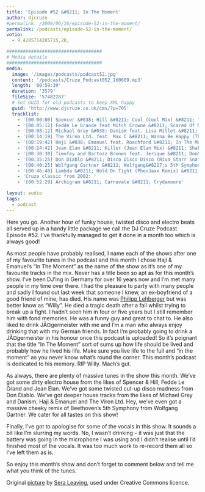 ```yaml
---
title: 'Episode #52 &#8211; In The Moment'
author: djcruze
#permalink: /2009/06/16/episode-52-in-the-moment/
permalink: /podcasts/episode-52-in-the-moment/
votio:
  - 9.4285714285715,28,

###################################
# Media details
###################################
media:
  image: '/images/podcasts/podcast52.jpg'
  content: '/podcasts/Cruze_Podcast052_160609.mp3'
  length: '00:59:39'
  duration: '3579'
  fileSize: '57482287'
  # Set GUID for old podcasts to keep XML happy
  guid: 'http://www.djcruze.co.uk/cms/?p=705'
  tracklist:
    - '[00:00:00] Spencer &#038; Hill &#8211; Cool (Cool Mix) &#8211; Tiger Records'
    - '[00:05:12] Fedde Le Grande feat Mitch Crowne &#8211; Scared Of Me (Extended Mix) &#8211; Flamingo Recordings'
    - '[00:08:12] Michael Gray &#038; Danism feat. Lisa Millet &#8211; Say Yes (Original Mix) &#8211; Defected'
    - '[00:14:19] The Viron Ltd. feat. Max C &#8211; Wanna Be Happy (Thomas Gold Remix) &#8211; Milk &#038; Sugar'
    - '[00:19:42] Haji &#038; Emanuel feat. Roachford &#8211; In The Moment (DBN Remix) &#8211; Big Love'
    - '[00:24:42] Jean Elan &#8211; Killer (Jean Elan Mix) &#8211; Shake Me Please!'
    - '[00:30:38] Timofey and Bartosz Brenes feat. Jerique &#8211; Don&#8217;t You Know (Club Mix) &#8211; Vector Records'
    - '[00:35:25] Don Diablo &#8211; Disco Disco Disco (Riva Starr Snatch Remix) &#8211; Sellout Sessions'
    - '[00:40:25] Wolfgang Gartner &#8211; Wolfgang&#8217;s 5th Symphony (Original Mix) &#8211; Kindergarten'
    - '[00:46:40] Lambda &#8211; Hold On Tight (PhonJaxx Remix) &#8211; Black Plastic'
    - 'Cruze classic from 2002: '
    - '[00:52:29] Archigram &#8211; Carnavale &#8211; Crydamoure'

layout: audio
tags:
  - podcast
---
```


Here you go. Another hour of funky house, twisted disco and electro beats all served up in a handy little package we call the DJ Cruze Podcast Episode #52. I&#8217;ve thankfully managed to get it done in a month too which is always good!

As most people have probably realised, I name each of the shows after one of my favourite tunes in the podcast and this month I chose Haji &#038; Emanuel&#8217;s &#8220;In The Moment&#8221; as the name of the show as it&#8217;s one of my favourite tracks in the mix. Never has a title been so apt as for this month&#8217;s show. I&#8217;ve been DJ&#8217;ing in Germany for over 16 years now and I&#8217;m met many people in my time over there. I had the pleasure to party with many people and sadly I found out last week that someone I knew, an ex-boyfriend of a good friend of mine, has died. His name was [Philipp Lehberger][2] but was better know as &#8220;Willy&#8221;. He died a tragic death after a fall whilst trying to break up a fight. I hadn&#8217;t seen him in four or five years but I still remember him with fond memories. He was a funny guy and great to chat to. He also liked to drink JÃ¤germeister with me and I&#8217;m a man who always enjoy drinking that with my German friends. In fact I&#8217;m probably going to drink a JÃ¤germeister in his honour once this podcast is uploaded! So it&#8217;s poignant that the title &#8220;In The Moment&#8221; sort of sums up how life should be lived and probably how he lived his life. Make sure you live life to the full and &#8220;in the moment&#8221; as you never know what&#8217;s round the corner. This month&#8217;s podcast is dedicated to his memory. RIP Willy. Mach&#8217;s gut.

As always, there are plenty of massive tunes in the show this month. We&#8217;ve got some dirty electro house from the likes of Spencer &#038; Hill, Fedde Le Grand and Jean Elan. We&#8217;ve got some twisted cut-up disco madness from Don Diablo. We&#8217;ve got deeper house tracks from the likes of Michael Grey and Danism, Haji &#038; Emanuel and The Viron Ltd. Hey, we&#8217;ve even got a massive cheeky remix of Beethoven&#8217;s 5th Symphony from Wolfgang Gartner. We cater for all tastes on this show!

Finally, I&#8217;ve got to apologise for some of the vocals in this show. It sounds a bit like I&#8217;m slurring my words. No, I wasn&#8217;t drinking &#8211; it was just that the battery was going in the microphone I was using and I didn&#8217;t realise until I&#8217;d finished most of the vocals. It was too much work to re-record them all so I&#8217;ve left them as is.

So enjoy this month&#8217;s show and don&#8217;t forget to comment below and tell me what you think of the tunes.

Original [picture][5] by [Sera Leaving][6], used under Creative Commons licence.

[1]: http://www.djcruze.co.uk/cms/wp-content/uploads/2009/06/podcast52.jpg
[2]: http://www.philipp-lehberger.de/
[3]: http://www.djcruze.co.uk/cms/wp-content/DownloadButton.gif
[4]: http://www.djcruzeaudio.co.uk/podcasts/Cruze_Podcast052_160609.mp3
[5]: http://www.flickr.com/photos/sera_leaving/3612961678/
[6]: http://www.flickr.com/photos/sera_leaving/
